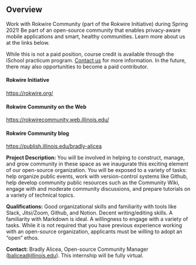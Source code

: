 ## Overview 
Work with Rokwire Community (part of the Rokwire Initiative) during Spring 2021! Be part of an open-source community that enables privacy-aware mobile applications and smart, healthy communities. Learn more about us at the links below.

While this is not a paid position, course credit is available through the iSchool practicum program. [Contact us](mailto:rokwire-open-source@mx.illinois.edu) for more information. In the future, there may also opportunities to become a paid contributor.
 
#### Rokwire Initiative
https://rokwire.org/
 
#### Rokwire Community on the Web
https://rokwirecommunity.web.illinois.edu/
 
#### Rokwire Community blog
https://publish.illinois.edu/bradly-alicea
 
__Project Description:__ You will be involved in helping to construct, manage, and grow community in these space as we inaugurate this exciting element of our open-source organization. You will be exposed to a variety of tasks: help organize public events, work with version-control systems like Github, help develop community public resources such as the Community Wiki, engage with and moderate community discussions, and prepare tutorials on a variety of technical topics.

__Qualifications:__ Good organizational skills and familiarity with tools like Slack, Jitsi/Zoom, Github, and Notion. Decent writing/editing skills. A familiarity with Markdown is ideal. A willingness to engage with a variety of tasks. While it is not required that you have previous experience working with an open-source organization, applicants must be willing to adopt an “open” ethos. 
 
__Contact:__ Bradly Alicea, Open-source Community Manager (balicea@illinois.edu). This internship will be fully virtual.
